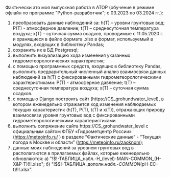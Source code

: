 Фактически это моя выпускная работа в ATOP (обучение в режиме офлайн по программе "Python-разработчик"; с 03.2023 по 03.2024 гг.):
1) преобразовать данные наблюдений за: h(T) – уровни грунтовых вод; P(T) - атмосферное давление; t(T) – среднесуточная температура воздуха; x(T) – суточная сумма осадков, проводимые с 11.05.2020 г. и хранящиеся в файле формата .xlsx в формат, используемый в модулях, входящих в библиотеку Pandas;
2) сохранить их в БД Postgresql;
3) выполнить визуализацию хода изменения указанных гидрометеорологических характеристик;
4) с помощью программных средств, входящих в библиотеку Pandas, выполнить предварительный численный анализ взаимосвязи данных наблюдений за h(T) c фиксированными гидрометеорологическими характеристиками: P(T) - атмосферное давление; t(T) – среднесуточная температура воздуха; x(T) – суточная сумма осадков.
5) с помощью Django построить сайт (https://CS_grohundwater_level), в котором еженедельно отражается ход изменения наблюдаемых текущих характеристик (h(T), P(T), t(T) и x(T)), отражающих природу взаимосвязи уровня грунтовых вод с фиксированными гидрометеорологическими характеристиками.
6) выполнить сопряжение сайта https://CS_grohundwater_level с официальным сайтом ФГБУ «Гидрометцентр России» (https://meteoinfo.ru/ ) в разделе “Фактические данные” - “Текущая погода в Москве и области” (https://meteoinfo.ru/zaoknom);
7) данные моих наблюдений за уровнем грунтовых вод в располагаются в прилагаемых файлах, которые еженедельно обновляются: а) "!$!-ТАБЛИЦА_набл.-H_(level)-MAIN-COMMON_(H-X&P-T)!!!.xlsx";
б) "!$$!-ТАБЛИЦА_дополн._набл.-COMMON_(pH-EC-t)!!!.xlsx". 
